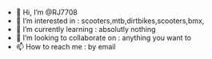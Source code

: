 - 👋 Hi, I’m @RJ7708
- 👀 I’m interested in    : scooters,mtb,dirtbikes,scooters,bmx,
- 🌱 I’m currently learning   : absolutly nothing
- 💞️ I’m looking to collaborate on  : anything you want to
- 📫 How to reach me  : by email

<!---
RJ7708/RJ7708 is a ✨ special ✨ repository because its `README.md` (this file) appears on your GitHub profile.
You can click the Preview link to take a look at your changes.
--->
